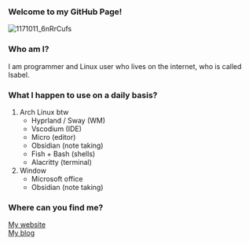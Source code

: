### Welcome to my GitHub Page!

![1171011_6nRrCufs](https://user-images.githubusercontent.com/71222764/220613592-3a354fd7-e3b4-4316-b1ac-8c0c3ad96a4a.png)

### Who am I?
I am programmer and Linux user who lives on the internet, who is called Isabel.

### What I happen to use on a daily basis?
1) Arch Linux btw
	- Hyprland / Sway (WM)
	- Vscodium (IDE)
	- Micro (editor)
	- Obsidian (note taking)
	- Fish + Bash (shells)
	- Alacritty (terminal)
2) Window
	- Microsoft office
	- Obsidian (note taking)

### Where can you find me?
[My website](https://isabelroses.live) <br>
[My blog](https://blog.isabelroses.live)
